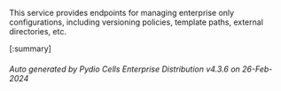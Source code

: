 






This service provides endpoints for managing enterprise only configurations, including versioning policies, template paths, external directories, etc.

[:summary]

###### Auto generated by Pydio Cells Enterprise Distribution v4.3.6 on 26-Feb-2024
